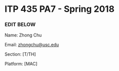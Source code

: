 # ITP 435 PA7 - Spring 2018 #

### EDIT BELOW ###
Name: Zhong Chu

Email: zhongchu@usc.edu

Section: [T/TH]

Platform: [MAC]
